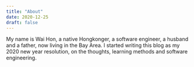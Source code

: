 ```yaml
---
title: "About"
date: 2020-12-25
draft: false
---
```


My name is Wai Hon, a native Hongkonger, a software engineer, a husband and a father, now living in the Bay Area. I started writing this blog as my 2020 new year resolution, on the thoughts, learning methods and software engineering.
